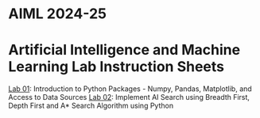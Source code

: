 # AIML 2024-25
# Artificial Intelligence and Machine Learning Lab Instruction Sheets
[Lab 01](https://github.com/Saiprasannabollam/AIML-2025/blob/main/Lab01.ipynb): Introduction to Python Packages - Numpy, Pandas, Matplotlib, and Access to Data Sources
[Lab 02](): Implement AI Search using Breadth First, Depth First and A* Search Algorithm using Python
